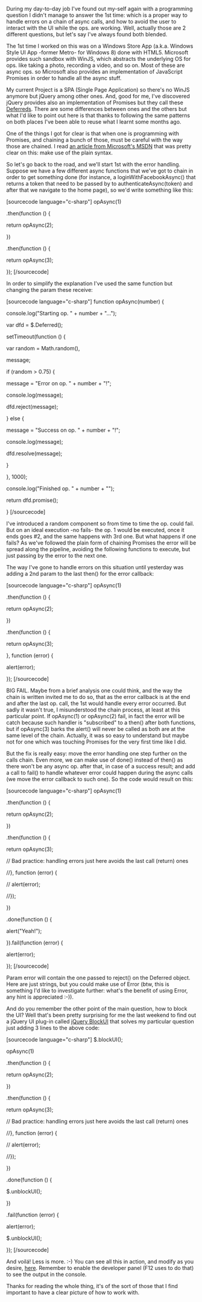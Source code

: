 <div>

During my day-to-day job I've found out my-self again with a programming question I didn't manage to answer the 1st time: which is a proper way to handle errors on a chain of async calls, and how to avoid the user to interact with the UI while the ops. are working. Well, actually those are 2 different questions, but let's say I've always found both blended.

</div>
The 1st time I worked on this was on a Windows Store App (a.k.a. Windows Style UI App -former Metro- for Windows 8) done with HTML5. Microsoft provides such sandbox with WinJS, which abstracts the underlying OS for ops. like taking a photo, recording a video, and so on. Most of these are async ops. so Microsoft also provides an implementation of JavaScript Promises in order to handle all the async stuff.

My current Project is a SPA (Single Page Application) so there's no WinJS anymore but jQuery among other ones. And, good for me, I've discovered jQuery provides also an implementation of Promises but they call these [Deferreds](http://api.jquery.com/category/deferred-object/). There are some differences between ones and the others but what I'd like to point out here is that thanks to following the same patterns on both places I've been able to reuse what I learnt some months ago.

One of the things I got for clear is that when one is programming with Promises, and chaining a bunch of those, must be careful with the way those are chained. I read [an article from Microsoft's MSDN](http://msdn.microsoft.com/en-us/library/windows/apps/hh700334.aspx) that was pretty clear on this: make use of the plain syntax.

So let's go back to the road, and we'll start 1st with the error handling. Suppose we have a few different async functions that we've got to chain in order to get something done (for instance, a loginWithFacebookAsync() that returns a token that need to be passed by to authenticateAsync(token) and after that we navigate to the home page), so we'd write something like this:

[sourcecode language="c-sharp"]
opAsync(1)

.then(function () {

return opAsync(2);

})

.then(function () {

return opAsync(3);

});
[/sourcecode]

In order to simplify the explanation I've used the same function but changing the param these receive:

[sourcecode language="c-sharp"]
function opAsync(number) {

console.log("Starting op. " + number + "...");

var dfd = $.Deferred();

setTimeout(function () {

var random = Math.random(),

message;

if (random &gt; 0.75) {

message = "Error on op. " + number + "!";

console.log(message);

dfd.reject(message);

} else {

message = "Success on op. " + number + "!";

console.log(message);

dfd.resolve(message);

}

}, 1000);

console.log("Finished op. " + number + "");

return dfd.promise();

}
[/sourcecode]

I've introduced a random component so from time to time the op. could fail. But on an ideal execution -no fails- the op. 1 would be executed, once it ends goes #2, and the same happens with 3rd one. But what happens if one fails? As we've followed the plain form of chaining Promises the error will be spread along the pipeline, avoiding the following functions to execute, but just passing by the error to the next one.

The way I've gone to handle errors on this situation until yesterday was adding a 2nd param to the last then() for the error callback:

[sourcecode language="c-sharp"]
opAsync(1)

.then(function () {

return opAsync(2);

})

.then(function () {

return opAsync(3);

}, function (error) {

alert(error);

});
[/sourcecode]

BIG FAIL. Maybe from a brief analysis one could think, and the way the chain is written invited me to do so, that as the error callback is at the end and after the last op. call, the 1st would handle every error occurred. But sadly it wasn't true, I misunderstood the chain process, at least at this particular point. If opAsync(1) or opAsync(2) fail, in fact the error will be catch because such handler is "subscribed" to a then() after both functions, but if opAsync(3) barks the alert() will never be called as both are at the same level of the chain. Actually, it was so easy to understand but maybe not for one which was touching Promises for the very first time like I did.

But the fix is really easy: move the error handling one step further on the calls chain. Even more, we can make use of done() instead of then() as there won't be any async op. after that, in case of a success result; and add a call to fail() to handle whatever error could happen during the async calls (we move the error callback to such one). So the code would result on this:

[sourcecode language="c-sharp"]
opAsync(1)

.then(function () {

return opAsync(2);

})

.then(function () {

return opAsync(3);

// Bad practice: handling errors just here avoids the last call (return) ones

//}, function (error) {

//    alert(error);

//});

})

.done(function () {

alert("Yeah!");

}).fail(function (error) {

alert(error);

});
[/sourcecode]

Param error will contain the one passed to reject() on the Deferred object. Here are just strings, but you could make use of Error (btw, this is something I'd like to investigate further: what's the benefit of using Error, any hint is appreciated :-)).

And do you remember the other point of the main question, how to block the UI? Well that's been pretty surprising for me the last weekend to find out a jQuery UI plug-in called [jQuery BlockUI](http://www.malsup.com/jquery/block/) that solves my particular question just adding 3 lines to the above code:

[sourcecode language="c-sharp"]
$.blockUI();

opAsync(1)

.then(function () {

return opAsync(2);

})

.then(function () {

return opAsync(3);

// Bad practice: handling errors just here avoids the last call (return) ones

//}, function (error) {

//    alert(error);

//});

})

.done(function () {

$.unblockUI();

})

.fail(function (error) {

alert(error);

$.unblockUI();

});
[/sourcecode]

And voilá! Less is more. :-) You can see all this in action, and modify as you desire, [here](http://jsfiddle.net/HVH8Z/). Remember to enable the developer panel (F12 uses to do that) to see the output in the console.

Thanks for reading the whole thing, it's of the sort of those that I find important to have a clear picture of how to work with.